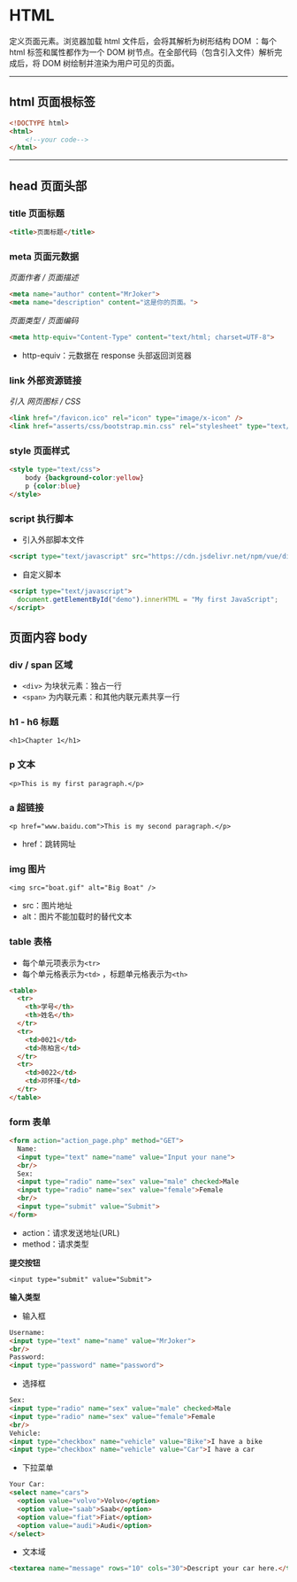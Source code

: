 # HTML

定义页面元素。浏览器加载 html 文件后，会将其解析为树形结构 DOM ：每个 html 标签和属性都作为一个 DOM
树节点。在全部代码（包含引入文件）解析完成后，将 DOM 树绘制并渲染为用户可见的页面。

---

## html 页面根标签

```html
<!DOCTYPE html>
<html>
    <!--your code-->
</html>
```

---

## head 页面头部

### title 页面标题

```html
<title>页面标题</title>
``` 

### meta 页面元数据

*页面作者 / 页面描述*

```html
<meta name="author" content="MrJoker">
<meta name="description" content="这是你的页面。">
```

*页面类型 / 页面编码*

```html
<meta http-equiv="Content-Type" content="text/html; charset=UTF-8">
```

- http-equiv：元数据在 response 头部返回浏览器

### link 外部资源链接

*引入 网页图标 / CSS*

```html
<link href="/favicon.ico" rel="icon" type="image/x-icon" />
<link href="asserts/css/bootstrap.min.css" rel="stylesheet" type="text/css" />
```

### style 页面样式

```html
<style type="text/css">
    body {background-color:yellow}
    p {color:blue}
</style>
```

### script 执行脚本

- 引入外部脚本文件

```html
<script type="text/javascript" src="https://cdn.jsdelivr.net/npm/vue/dist/vue.js">
```

- 自定义脚本

```html
<script type="text/javascript">
  document.getElementById("demo").innerHTML = "My first JavaScript";
</script>
```

## 页面内容 body

### div / span 区域

- `<div>` 为块状元素：独占一行
- `<span>` 为内联元素：和其他内联元素共享一行

### h1 - h6 标题

`<h1>Chapter 1</h1>`

### p 文本

`<p>This is my first paragraph.</p>`

### a 超链接

`<p href="www.baidu.com">This is my second paragraph.</p>`

- href：跳转网址

### img 图片

`<img src="boat.gif" alt="Big Boat" />`

- src：图片地址
- alt：图片不能加载时的替代文本

### table 表格

- 每个单元项表示为`<tr>`
- 每个单元格表示为`<td>` ，标题单元格表示为`<th>`

```html
<table>
  <tr>
    <th>学号</th>
    <th>姓名</th>
  </tr>
  <tr>
    <td>0021</td>
    <td>陈柏言</td>
  </tr>
  <tr>
    <td>0022</td>
    <td>邓怀瑾</td>
  </tr>
</table>
```

### form 表单

```html
<form action="action_page.php" method="GET">
  Name:
  <input type="text" name="name" value="Input your nane">
  <br/>
  Sex:
  <input type="radio" name="sex" value="male" checked>Male
  <input type="radio" name="sex" value="female">Female
  <br/>
  <input type="submit" value="Submit">
</form> 
```

- action：请求发送地址(URL)
- method：请求类型

**提交按钮**

`<input type="submit" value="Submit">`

**输入类型**

- 输入框

```html
Username:
<input type="text" name="name" value="MrJoker">
<br/>
Password:
<input type="password" name="password">  
```

- 选择框

```html
Sex:
<input type="radio" name="sex" value="male" checked>Male
<input type="radio" name="sex" value="female">Female
<br/>
Vehicle:
<input type="checkbox" name="vehicle" value="Bike">I have a bike
<input type="checkbox" name="vehicle" value="Car">I have a car
```

- 下拉菜单

```html
Your Car:
<select name="cars">
  <option value="volvo">Volvo</option>
  <option value="saab">Saab</option>
  <option value="fiat">Fiat</option>
  <option value="audi">Audi</option>
</select>
```

- 文本域

```html
<textarea name="message" rows="10" cols="30">Descript your car here.</textarea>
```
